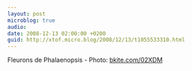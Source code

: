 ```yaml
---
layout: post
microblog: true
audio: 
date: 2008-12-13 02:00:00 +0200
guid: http://xtof.micro.blog/2008/12/13/t1055533310.html
---
```

Fleurons de Phalaenopsis  - Photo: [bkite.com/02XDM](http://bkite.com/02XDM)
